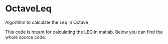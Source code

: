 # OctaveLeq
Algortihm to calculate the Leq in Octave

This code is meant for calculating the LEQ in matlab. Below you can find the whole source code.
